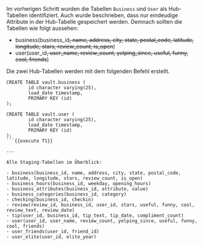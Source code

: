 Im vorherigen Schritt wurden die Tabellen `Business` und `User` als Hub-Tabellen identifiziert. Auch wurde beschrieben, dass nur eindeudige Attribute in der Hub-Tabelle gespeichert werden.
Demnach sollten die Tabellen wie folgt aussehen:

- business(business_id~~, name, address, city, state, postal_code, latitude, longitude, stars, review_count, is_open~~)
- user(user_id~~, user_name, review_count, yelping_since, useful, funny, cool, friends~~)

Die zwei Hub-Tabellen werden mit dem folgenden Befehl erstellt.

```
CREATE TABLE vault.business (
        id character varying(25),
        load_date timestamp,
        PRIMARY KEY (id)
);

CREATE TABLE vault.user (
        id character varying(25),
        load_date timestamp,
        PRIMARY KEY (id)
);
```{{execute T1}}

---

Alle Staging-Tabellen im Überblick:

- business(business_id, name, address, city, state, postal_code, latitude, longitude, stars, review_count, is_open)
- business_hours(business_id, weekday, opening_hours)
- business_attributes(business_id, attribute, value)
- business_categories(business_id, category)
- checking(business_id, checkin)
- review(review_id, business_id, user_id, stars, useful, funny, cool, review_text, review_date)
- tip(user_id, business_id, tip_text, tip_date, compliment_count)
- user(user_id, user_name, review_count, yelping_since, useful, funny, cool, friends)
- user_friends(user_id, friend_id)
- user_elite(user_id, elite_year)